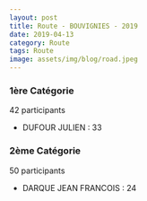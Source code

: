 ```yaml
---
layout: post
title: Route - BOUVIGNIES - 2019
date: 2019-04-13
category: Route
tags: Route
image: assets/img/blog/road.jpeg
---
```


### 1ère Catégorie
42 participants
- DUFOUR JULIEN : 33

### 2ème Catégorie
50 participants
- DARQUE JEAN FRANCOIS : 24

